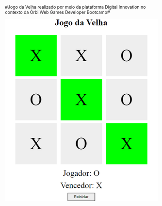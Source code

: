 #Jogo da Velha realizado por meio da plataforma Digital Innovation no contexto da Órbi Web Games Developer Bootcamp#

![Screenshot](screenshot/jogo.png)
